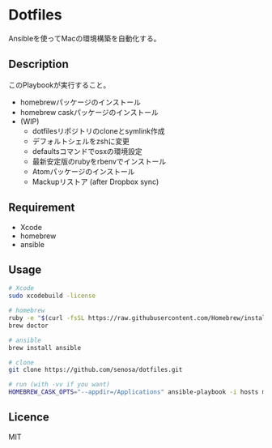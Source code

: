 Dotfiles
========================================

Ansibleを使ってMacの環境構築を自動化する。

## Description

このPlaybookが実行すること。

- homebrewパッケージのインストール
- homebrew caskパッケージのインストール
- (WIP)
  - dotfilesリポジトリのcloneとsymlink作成
  - デフォルトシェルをzshに変更
  - defaultsコマンドでosxの環境設定
  - 最新安定版のrubyをrbenvでインストール
  - Atomパッケージのインストール
  - Mackupリストア (after Dropbox sync)

## Requirement

- Xcode
- homebrew
- ansible

## Usage

```bash
# Xcode
sudo xcodebuild -license

# homebrew
ruby -e "$(curl -fsSL https://raw.githubusercontent.com/Homebrew/install/master/install)"
brew doctor

# ansible
brew install ansible

# clone
git clone https://github.com/senosa/dotfiles.git

# run (with -vv if you want)
HOMEBREW_CASK_OPTS="--appdir=/Applications" ansible-playbook -i hosts mac.yml
```

## Licence

MIT
